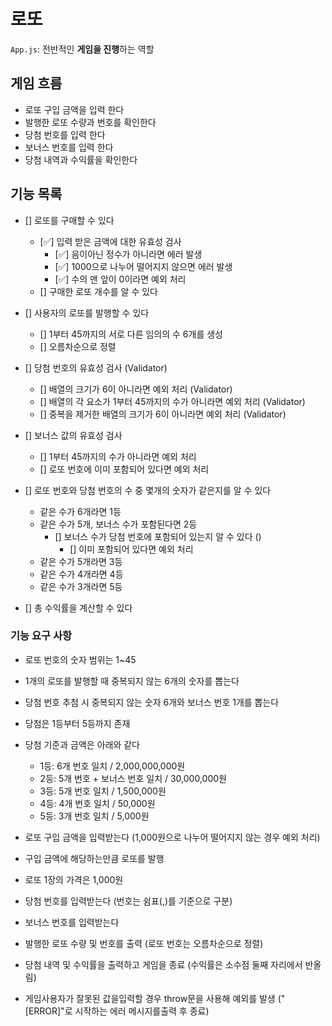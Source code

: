 # 로또

`App.js`: 전반적인 **게임을 진행**하는 역할

## 게임 흐름

- 로또 구입 금액을 입력 한다
- 발행한 로또 수량과 번호를 확인한다
- 당첨 번호를 입력 한다
- 보너스 번호를 입력 한다
- 당첨 내역과 수익률을 확인한다

## 기능 목록

- [] 로또를 구매할 수 있다

  - [✅] 입력 받은 금액에 대한 유효성 검사
    - [✅] 음이아닌 정수가 아니라면 에러 발생
    - [✅] 1000으로 나누어 떨어지지 않으면 에러 발생
    - [✅] 수의 맨 앞이 0이라면 예외 처리
  - [] 구매한 로또 개수를 알 수 있다

- [] 사용자의 로또를 발행할 수 있다
  - [] 1부터 45까지의 서로 다른 임의의 수 6개를 생성
  - [] 오름차순으로 정렬
- [] 당첨 번호의 유효성 검사 (Validator)
  - [] 배열의 크기가 6이 아니라면 예외 처리 (Validator)
  - [] 배열의 각 요소가 1부터 45까지의 수가 아니라면 예외 처리 (Validator)
  - [] 중복을 제거한 배열의 크기가 6이 아니라면 예외 처리 (Validator)
- [] 보너스 값의 유효성 검사
  - [] 1부터 45까지의 수가 아니라면 예외 처리
  - [] 로또 번호에 이미 포함되어 있다면 예외 처리
- [] 로또 번호와 당첨 번호의 수 중 몇개의 숫자가 같은지를 알 수 있다
  - 같은 수가 6개라면 1등
  - 같은 수가 5개, 보너스 수가 포함된다면 2등
    - [] 보너스 수가 당첨 번호에 포함되어 있는지 알 수 있다 ()
      - [] 이미 포함되어 있다면 예외 처리
  - 같은 수가 5개라면 3등
  - 같은 수가 4개라면 4등
  - 같은 수가 3개라면 5등
- [] 총 수익률을 계산할 수 있다

### 기능 요구 사항

- 로또 번호의 숫자 범위는 1~45
- 1개의 로또를 발행할 때 중복되지 않는 6개의 숫자를 뽑는다
- 당첨 번호 추첨 시 중복되지 않는 숫자 6개와 보너스 번호 1개를 뽑는다
- 당첨은 1등부터 5등까지 존재
- 당첨 기준과 금액은 아래와 같다

  - 1등: 6개 번호 일치 / 2,000,000,000원
  - 2등: 5개 번호 + 보너스 번호 일치 / 30,000,000원
  - 3등: 5개 번호 일치 / 1,500,000원
  - 4등: 4개 번호 일치 / 50,000원
  - 5등: 3개 번호 일치 / 5,000원

- 로또 구입 금액을 입력받는다 (1,000원으로 나누어 떨어지지 않는 경우 예외 처리)
- 구입 금액에 해당하는만큼 로또를 발행
- 로또 1장의 가격은 1,000원
- 당첨 번호를 입력받는다 (번호는 쉼표(,)를 기준으로 구분)
- 보너스 번호를 입력받는다
- 발행한 로또 수량 및 번호를 출력 (로또 번호는 오름차순으로 정렬)
- 당첨 내역 및 수익률을 출력하고 게임을 종료 (수익률은 소수점 둘째 자리에서 반올
  림)
- 게임사용자가 잘못된 값을입력할 경우 throw문을 사용해 예외를 발생 ("[ERROR]"로
  시작하는 에러 메시지를출력 후 종료)
